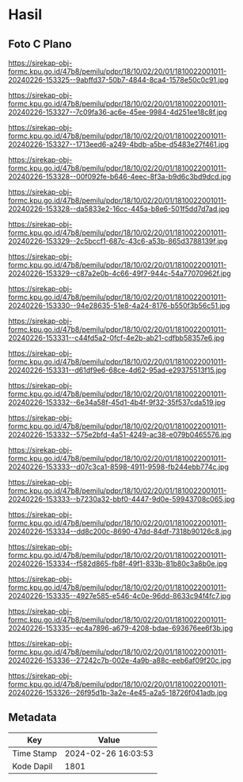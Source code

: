 # Hasil

## Foto C Plano

https://sirekap-obj-formc.kpu.go.id/47b8/pemilu/pdpr/18/10/02/20/01/1810022001011-20240226-153325--9abffd37-50b7-4844-8ca4-1578e50c0c91.jpg

https://sirekap-obj-formc.kpu.go.id/47b8/pemilu/pdpr/18/10/02/20/01/1810022001011-20240226-153327--7c09fa36-ac6e-45ee-9984-4d251ee18c8f.jpg

https://sirekap-obj-formc.kpu.go.id/47b8/pemilu/pdpr/18/10/02/20/01/1810022001011-20240226-153327--1713eed6-a249-4bdb-a5be-d5483e27f461.jpg

https://sirekap-obj-formc.kpu.go.id/47b8/pemilu/pdpr/18/10/02/20/01/1810022001011-20240226-153328--00f092fe-b646-4eec-8f3a-b9d6c3bd9dcd.jpg

https://sirekap-obj-formc.kpu.go.id/47b8/pemilu/pdpr/18/10/02/20/01/1810022001011-20240226-153328--da5833e2-16cc-445a-b8e6-501f5dd7d7ad.jpg

https://sirekap-obj-formc.kpu.go.id/47b8/pemilu/pdpr/18/10/02/20/01/1810022001011-20240226-153329--2c5bccf1-687c-43c6-a53b-865d3788139f.jpg

https://sirekap-obj-formc.kpu.go.id/47b8/pemilu/pdpr/18/10/02/20/01/1810022001011-20240226-153329--c87a2e0b-4c66-49f7-944c-54a77070962f.jpg

https://sirekap-obj-formc.kpu.go.id/47b8/pemilu/pdpr/18/10/02/20/01/1810022001011-20240226-153330--94e28635-51e8-4a24-8176-b550f3b56c51.jpg

https://sirekap-obj-formc.kpu.go.id/47b8/pemilu/pdpr/18/10/02/20/01/1810022001011-20240226-153331--c44fd5a2-0fcf-4e2b-ab21-cdfbb58357e6.jpg

https://sirekap-obj-formc.kpu.go.id/47b8/pemilu/pdpr/18/10/02/20/01/1810022001011-20240226-153331--d61df9e6-68ce-4d62-95ad-e29375513f15.jpg

https://sirekap-obj-formc.kpu.go.id/47b8/pemilu/pdpr/18/10/02/20/01/1810022001011-20240226-153332--6e34a58f-45d1-4b4f-9f32-35f537cda519.jpg

https://sirekap-obj-formc.kpu.go.id/47b8/pemilu/pdpr/18/10/02/20/01/1810022001011-20240226-153332--575e2bfd-4a51-4249-ac38-e079b0465576.jpg

https://sirekap-obj-formc.kpu.go.id/47b8/pemilu/pdpr/18/10/02/20/01/1810022001011-20240226-153333--d07c3ca1-8598-4911-9598-fb244ebb774c.jpg

https://sirekap-obj-formc.kpu.go.id/47b8/pemilu/pdpr/18/10/02/20/01/1810022001011-20240226-153333--b7230a32-bbf0-4447-9d0e-59943708c065.jpg

https://sirekap-obj-formc.kpu.go.id/47b8/pemilu/pdpr/18/10/02/20/01/1810022001011-20240226-153334--dd8c200c-8690-47dd-84df-7318b90126c8.jpg

https://sirekap-obj-formc.kpu.go.id/47b8/pemilu/pdpr/18/10/02/20/01/1810022001011-20240226-153334--f582d865-fb8f-49f1-833b-81b80c3a8b0e.jpg

https://sirekap-obj-formc.kpu.go.id/47b8/pemilu/pdpr/18/10/02/20/01/1810022001011-20240226-153335--4927e585-e546-4c0e-96dd-8633c94f4fc7.jpg

https://sirekap-obj-formc.kpu.go.id/47b8/pemilu/pdpr/18/10/02/20/01/1810022001011-20240226-153335--ec4a7896-a679-4208-bdae-693676ee6f3b.jpg

https://sirekap-obj-formc.kpu.go.id/47b8/pemilu/pdpr/18/10/02/20/01/1810022001011-20240226-153336--27242c7b-002e-4a9b-a88c-eeb6af09f20c.jpg

https://sirekap-obj-formc.kpu.go.id/47b8/pemilu/pdpr/18/10/02/20/01/1810022001011-20240226-153326--26f95d1b-3a2e-4e45-a2a5-18726f041adb.jpg


## Metadata

| Key        | Value               |
| ---------- | ------------------- |
| Time Stamp | 2024-02-26 16:03:53 |
| Kode Dapil | 1801                |



